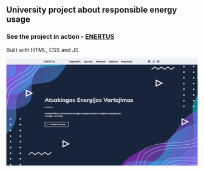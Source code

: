 ## University project about responsible energy usage

### See the project in action - [ENERTUS](https://enertus.netlify.app/)

Built with HTML, CSS and JS

![My Image](./images/enertus.png)
